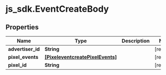 # js_sdk.EventCreateBody

## Properties
Name | Type | Description | Notes
------------ | ------------- | ------------- | -------------
**advertiser_id** | **String** |  | [required] 
**pixel_events** | [**[PixeleventcreatePixelEvents]**](PixeleventcreatePixelEvents.md) |  | [required] 
**pixel_id** | **String** |  | [required] 
